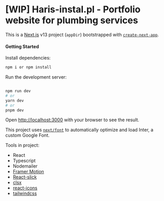 # [WIP] Haris-instal.pl - Portfolio website for plumbing services

This is a [Next.js](https://nextjs.org/) v13 project (`appDir`) bootstrapped with [`create-next-app`](https://github.com/vercel/next.js/tree/canary/packages/create-next-app).

#### Getting Started

Install dependencies:

```bash
npm i or npm install
```

Run the development server:

```bash

npm run dev
# or
yarn dev
# or
pnpm dev
```

Open [http://localhost:3000](http://localhost:3000) with your browser to see the result.

This project uses [`next/font`](https://nextjs.org/docs/basic-features/font-optimization) to automatically optimize and load Inter, a custom Google Font.

Tools in project:

- React
- Typescript
- Nodemailer
- [Framer Motion](https://www.framer.com/motion/)
- [React-slick](https://react-slick.neostack.com/)
- [clsx](https://github.com/lukeed/clsx)
- [react-icons](https://react-icons.github.io/react-icons)
- [tailwindcss](https://tailwindcss.com/)
